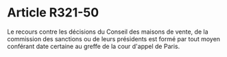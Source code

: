# Article R321-50

<p>Le recours contre  les décisions du Conseil des maisons de vente, de la commission des sanctions ou de leurs présidents est formé par tout moyen conférant date certaine au greffe de la cour d'appel de Paris.</p>